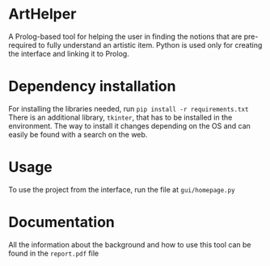 # ArtHelper

A Prolog-based tool for helping the user in finding the notions that are pre-required to fully understand an artistic item. Python is used only for creating the interface and linking it to Prolog.

# Dependency installation
For installing the libraries needed, run 
`pip install -r requirements.txt`
There is an additional library, `tkinter`, that has to be installed in the environment. The way to install it changes depending on the OS and can easily be found with a search on the web.

# Usage
To use the project from the interface, run the file at `gui/homepage.py`

# Documentation
All the information about the background and how to use this tool can be found in the `report.pdf` file

